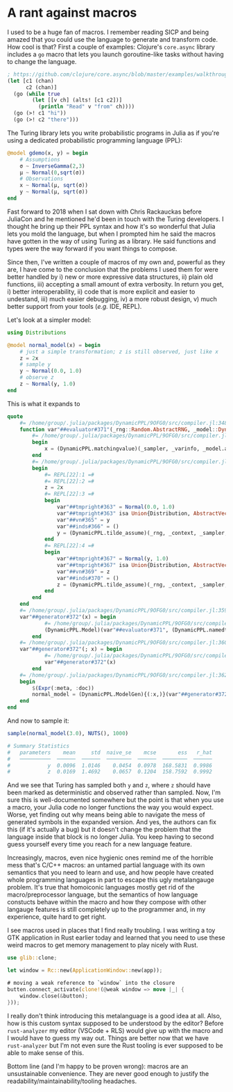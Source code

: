 # A rant against macros

I used to be a huge fan of macros. I remember reading SICP and being amazed that you could use the language to generate and transform code. How cool is that? First a couple of examples: Clojure's `core.async` library includes a `go` macro that lets you launch goroutine-like tasks without having to change the language.

```clojure
; https://github.com/clojure/core.async/blob/master/examples/walkthrough.clj
(let [c1 (chan)
      c2 (chan)]
  (go (while true
        (let [[v ch] (alts! [c1 c2])]
          (println "Read" v "from" ch))))
  (go (>! c1 "hi"))
  (go (>! c2 "there")))
```

The Turing library lets you write probabilistic programs in Julia as if you're using a dedicated probabilistic programming language (PPL):

```julia
@model gdemo(x, y) = begin
    # Assumptions
    σ ~ InverseGamma(2,3)
    μ ~ Normal(0,sqrt(σ))
    # Observations
    x ~ Normal(μ, sqrt(σ))
    y ~ Normal(μ, sqrt(σ))
end
```

Fast forward to 2018 when I sat down with Chris Rackauckas before JuliaCon and he mentioned he'd been in touch with the Turing developers. I thought he bring up their PPL syntax and how it's so wonderful that Julia lets you mold the language, but when I prompted him he said the macros have gotten in the way of using Turing as a library. He said functions and types were the way forward if you want things to compose.

Since then, I've written a couple of macros of my own and, powerful as they are, I have come to the conclusion that the problems I used them for were better handled by i) new or more expressive data structures, ii) plain old functions, iii) accepting a small amount of extra verbosity. In return you get, i) better interoperability, ii) code that is more explicit and easier to undestand, iii) much easier debugging, iv) a more robust design, v) much better support from your tools (_e.g._ IDE, REPL).

Let's look at a simpler model:

```julia
using Distributions

@model normal_model(x) = begin
    # just a simple transformation; z is still observed, just like x
    z = 2x
    # sample y
    y ~ Normal(0.0, 1.0)
    # observe z
    z ~ Normal(y, 1.0)
end
```

This is what it expands to

```julia
quote
    #= /home/group/.julia/packages/DynamicPPL/9OFG0/src/compiler.jl:348 =#
    function var"##evaluator#371"(_rng::Random.AbstractRNG, _model::DynamicPPL.Model, _varinfo::DynamicPPL.AbstractVarInfo, _sampler::AbstractMCMC.AbstractSampler, _context::DynamicPPL.AbstractContext)
        #= /home/group/.julia/packages/DynamicPPL/9OFG0/src/compiler.jl:355 =#
        begin
            x = (DynamicPPL.matchingvalue)(_sampler, _varinfo, _model.args.x)
        end
        #= /home/group/.julia/packages/DynamicPPL/9OFG0/src/compiler.jl:356 =#
        begin
            #= REPL[22]:1 =#
            #= REPL[22]:2 =#
            z = 2x
            #= REPL[22]:3 =#
            begin
                var"##tmpright#363" = Normal(0.0, 1.0)
                var"##tmpright#363" isa Union{Distribution, AbstractVector{<:Distribution}} || throw(ArgumentError("Right-hand side of a ~ must be subtype of Distribution or a vector of Distributions."))
                var"##vn#365" = y
                var"##inds#366" = ()
                y = (DynamicPPL.tilde_assume)(_rng, _context, _sampler, var"##tmpright#363", var"##vn#365", var"##inds#366", _varinfo)
            end
            #= REPL[22]:4 =#
            begin
                var"##tmpright#367" = Normal(y, 1.0)
                var"##tmpright#367" isa Union{Distribution, AbstractVector{<:Distribution}} || throw(ArgumentError("Right-hand side of a ~ must be subtype of Distribution or a vector of Distributions."))
                var"##vn#369" = z
                var"##inds#370" = ()
                z = (DynamicPPL.tilde_assume)(_rng, _context, _sampler, var"##tmpright#367", var"##vn#369", var"##inds#370", _varinfo)
            end
        end
    end
    #= /home/group/.julia/packages/DynamicPPL/9OFG0/src/compiler.jl:359 =#
    var"##generator#372"(x) = begin
            #= /home/group/.julia/packages/DynamicPPL/9OFG0/src/compiler.jl:359 =#
            (DynamicPPL.Model)(var"##evaluator#371", (DynamicPPL.namedtuple)(NamedTuple{(:x,), Tuple{Core.Typeof(x)}}, (x,)), (DynamicPPL.ModelGen){(:x,)}(var"##generator#372", NamedTuple()))
        end
    #= /home/group/.julia/packages/DynamicPPL/9OFG0/src/compiler.jl:360 =#
    var"##generator#372"(; x) = begin
            #= /home/group/.julia/packages/DynamicPPL/9OFG0/src/compiler.jl:344 =#
            var"##generator#372"(x)
        end
    #= /home/group/.julia/packages/DynamicPPL/9OFG0/src/compiler.jl:362 =#
    begin
        $(Expr(:meta, :doc))
        normal_model = (DynamicPPL.ModelGen){(:x,)}(var"##generator#372", NamedTuple())
    end
end
```

And now to sample it:
```julia
sample(normal_model(3.0), NUTS(), 1000)

# Summary Statistics
#   parameters    mean     std  naive_se    mcse       ess   r_hat
#   ──────────  ──────  ──────  ────────  ──────  ────────  ──────
#            y  0.0096  1.0146    0.0454  0.0978  168.5831  0.9986
#            z  0.0169  1.4692    0.0657  0.1204  158.7592  0.9992
```

And we see that Turing has sampled both `y` and `z`, where `z` should have been marked as deterministic and observed rather than sampled. Now, I'm sure this is well-documented somewhere but the point is that when you use a macro, your Julia code no longer functions the way you would expect. Worse, yet finding out why means being able to navigate the mess of generated symbols in the expanded version. And yes, the authors can fix this (if it's actually a bug) but it doesn't change the problem that the language inside that block is no longer Julia. You keep having to second guess yourself every time you reach for a new language feature.

Increasingly, macros, even nice hygienic ones remind me of the horrible mess that's C/C++ macros: an untamed partial language with its own semantics that you need to learn and use, and how people have created whole programming languages in part to escape this ugly metalangauge problem. It's true that homoiconic languages mostly get rid of the macro/preprocessor language, but the semantics of how language constucts behave within the macro and how they compose with other langauge features is still completely up to the programmer and, in my experience, quite hard to get right.

I see macros used in places that I find really troubling. I was writing a toy GTK application in Rust earlier today and learned that you need to use these weird macros to get memory management to play nicely with Rust.
```rust
use glib::clone;

let window = Rc::new(ApplicationWindow::new(app));

# moving a weak reference to `window` into the closure
butten.connect_activate(clone!(@weak window => move |_| {
    window.close(&button);
}));
```

I really don't think introducing this metalanguage is a good idea at all. Also, how is this custom syntax supposed to be understood by the editor? Before `rust-analyzer` my editor (VSCode + RLS) would give up with the macro and I would have to guess my way out. Things are better now that we have `rust-analyzer` but I'm not even sure the Rust tooling is ever supposed to be able to make sense of this.

Bottom line (and I'm happy to be proven wrong): macros are an unsustainable convenience. They are never good enough to justify the readability/maintainability/tooling headaches.